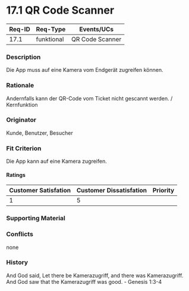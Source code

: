 # 17.1 QR Code Scanner

| Req-ID | Req-Type   | Events/UCs      |
| ------ | ---------- | --------------- |
| 17.1   | funktional | QR Code Scanner |

### Description
Die App muss auf eine Kamera vom Endgerät zugreifen können.

### Rationale
Andernfalls kann der QR-Code vom Ticket nicht gescannt werden. / Kernfunktion

### Originator
Kunde, Benutzer, Besucher

### Fit Criterion
Die App kann auf eine Kamera zugreifen.

#### Ratings
| Customer Satisfation | Customer Dissatisfation | Priority |
| -------------------- | ----------------------- | -------- |
| 1                    | 5                       |          |

### Supporting Material


### Conflicts
none

### History
And God said, Let there be Kamerazugriff, and there was Kamerazugriff.
And God saw that the Kamerazugriff was good.
\- Genesis 1:3-4